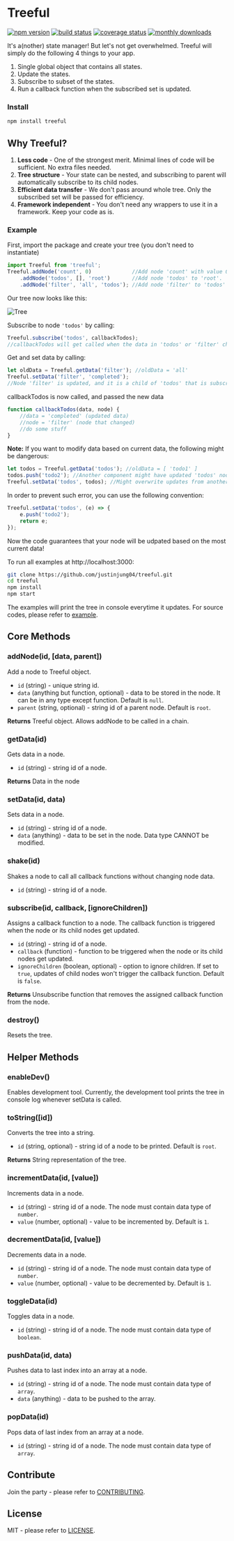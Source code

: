 # Treeful
[![npm version][npm-img]][npm-url] [![build status][travis-img]][travis-url] [![coverage status][coveralls-img]][coveralls-url] [![monthly downloads][downloads-img]][downloads-url]

It's a(nother) state manager! But let's not get overwhelmed. Treeful will simply do the following 4 things to your app.

1. Single global object that contains all states.
2. Update the states.
3. Subscribe to subset of the states.
4. Run a callback function when the subscribed set is updated.

### Install
```sh
npm install treeful
```

## Why Treeful?

1. **Less code** - One of the strongest merit. Minimal lines of code will be sufficient. No extra files needed.
2. **Tree structure** - Your state can be nested, and subscribing to parent will automatically subscribe to its child nodes.
3. **Efficient data transfer** - We don't pass around whole tree. Only the subscribed set will be passed for efficiency.
4. **Framework independent** - You don't need any wrappers to use it in a framework. Keep your code as is.

### Example

First, import the package and create your tree (you don't need to instantiate)

```js
import Treeful from 'treeful';
Treeful.addNode('count', 0)             //Add node 'count' with value 0 (to 'root').
    .addNode('todos', [], 'root')       //Add node 'todos' to 'root'.
    .addNode('filter', 'all', 'todos'); //Add node 'filter' to 'todos' with value of 'all'.
```

Our tree now looks like this:

![Tree](example/example.png)

Subscribe to node `'todos'` by calling:
```js
Treeful.subscribe('todos', callbackTodos);
//callbackTodos will get called when the data in 'todos' or 'filter' changes
```

Get and set data by calling:
```js
let oldData = Treeful.getData('filter'); //oldData = 'all'
Treeful.setData('filter', 'completed');
//Node 'filter' is updated, and it is a child of 'todos' that is subscribed to callbackTodos.
```

callbackTodos is now called, and passed the new data
```js
function callbackTodos(data, node) {
    //data = 'completed' (updated data)
    //node = 'filter' (node that changed)
    //do some stuff
}
```

**Note:** If you want to modify data based on current data, the following might be dangerous:
```js
let todos = Treeful.getData('todos'); //oldData = [ 'todo1' ]
todos.push('todo2'); //Another component might have updated 'todos' node already!
Treeful.setData('todos', todos); //Might overwrite updates from another component!
```
In order to prevent such error, you can use the following convention:
```js
Treeful.setData('todos', (e) => {
	e.push('todo2');
	return e;
});
```
Now the code guarantees that your node will be udpated based on the most current data!

To run all examples at http://localhost:3000:

```sh
git clone https://github.com/justinjung04/treeful.git
cd treeful
npm install
npm start
```

The examples will print the tree in console everytime it updates. For source codes, please refer to [example](example).

## Core Methods

### addNode(id, [data, parent])
Add a node to Treeful object.
* `id` (string) - unique string id.
* `data` (anything but function, optional) - data to be stored in the node. It can be in any type except function. Default is `null`.
* `parent` (string, optional) - string id of a parent node. Default is `root`.

**Returns** Treeful object. Allows addNode to be called in a chain.

### getData(id)
Gets data in a node.
* `id` (string) - string id of a node.

**Returns** Data in the node

### setData(id, data)
Sets data in a node.
* `id` (string) - string id of a node.
* `data` (anything) - data to be set in the node. Data type CANNOT be modified.

### shake(id)
Shakes a node to call all callback functions without changing node data.
* `id` (string) - string id of a node.

### subscribe(id, callback, [ignoreChildren])
Assigns a callback function to a node. The callback function is triggered when the node or its child nodes get updated.
* `id` (string) - string id of a node.
* `callback` (function) - function to be triggered when the node or its child nodes get updated.
* `ignoreChildren` (boolean, optional) - option to ignore children. If set to `true`, updates of child nodes won't trigger the callback function. Default is `false`.

**Returns** Unsubscribe function that removes the assigned callback function from the node.

### destroy()
Resets the tree.

## Helper Methods

### enableDev()
Enables development tool. Currently, the development tool prints the tree in console log whenever setData is called.

### toString([id])
Converts the tree into a string.
* `id` (string, optional) - string id of a node to be printed. Default is `root`.

**Returns** String representation of the tree.

### incrementData(id, [value])
Increments data in a node.
* `id` (string) - string id of a node. The node must contain data type of `number`.
* `value` (number, optional) - value to be incremented by. Default is `1`.

### decrementData(id, [value])
Decrements data in a node.
* `id` (string) - string id of a node. The node must contain data type of `number`.
* `value` (number, optional) - value to be decremented by. Default is `1`.

### toggleData(id)
Toggles data in a node.
* `id` (string) - string id of a node. The node must contain data type of `boolean`.

### pushData(id, data)
Pushes data to last index into an array at a node.
* `id` (string) - string id of a node. The node must contain data type of `array`.
* `data` (anything) - data to be pushed to the array.

### popData(id)
Pops data of last index from an array at a node.
* `id` (string) - string id of a node. The node must contain data type of `array`.

## Contribute
Join the party - please refer to [CONTRIBUTING](CONTRIBUTING.md).

## License
MIT - please refer to [LICENSE](LICENSE).

[npm-url]: https://www.npmjs.org/package/treeful
[npm-img]: https://img.shields.io/npm/v/treeful.svg
[downloads-url]: https://www.npmjs.org/package/treeful
[downloads-img]: https://img.shields.io/npm/dm/treeful.svg
[travis-url]: https://travis-ci.org/jsful/treeful?branch=master
[travis-img]: https://travis-ci.org/jsful/treeful.svg?branch=master
[coveralls-url]: https://coveralls.io/github/jsful/treeful?branch=master
[coveralls-img]: https://coveralls.io/repos/github/jsful/treeful/badge.svg?branch=master